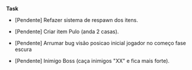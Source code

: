 **Task**

- [Pendente] Refazer sistema de respawn dos itens.
 
- [Pendente] Criar item Pulo (anda 2 casas).

- [Pendente] Arrumar bug visão posicao inicial jogador no começo fase escura

- [Pendente] Inimigo Boss (caça inimigos "XX" e fica mais forte).

